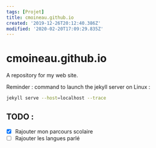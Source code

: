 ```yaml
---
tags: [Projet]
title: cmoineau.github.io
created: '2019-12-26T20:12:40.386Z'
modified: '2020-02-20T17:09:29.835Z'
---
```


# cmoineau.github.io
A repository for my web site.



Reminder : command to launch the jekyll server on Linux :

```bash
jekyll serve --host=localhost --trace
```

## TODO :
- [x] Rajouter mon parcours scolaire
- [ ] Rajouter les langues parlé
